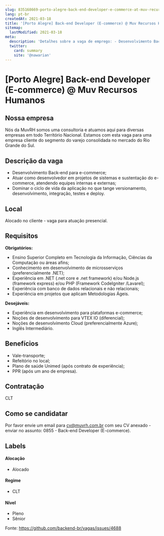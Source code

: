 ```yaml
---
slug: 835168669-porto-alegre-back-end-developer-e-commerce-at-muv-recursos-humanos
lang: pt-br
createdAt: 2021-03-18
title: '[Porto Alegre] Back-end Developer (E-commerce) @ Muv Recursos Humanos - Vaga de Emprego'
sitemap:
  lastModified: 2021-03-18
meta:
  description: 'Detalhes sobre a vaga de emprego: - Desenvolvimento Back-end para e-commerce; - Atuar como desenvolvedor em projetos de sistemas e sustentação do e-commerce, atendendo equipes internas e externas; - Dominar o ciclo de vida da aplicação no que tange versionamento, desenvolvimento, integração, testes e deploy.'
  twitter:
    card: summary
    site: '@nawarian'
---
```


# [Porto Alegre] Back-end Developer (E-commerce) @ Muv Recursos Humanos

<!--
==================================================
Caso a vaga for remoto durante a pandemia informar no texto "Remoto durante o covid"
==================================================
-->
<!-- 
==================================================
POR FAVOR, SÓ POSTE SE A VAGA FOR PARA BACK-END!

Não faça distinção de gênero no título da vaga.

Use: "Back-End Developer" ao invés de 
"Desenvolvedor Back-End" \o/

Exemplo: `[São Paulo] Back-End Developer @ NOME DA EMPRESA`
==================================================
-->
<!--
==================================================
Caso a vaga for remoto durante a pandemia deixar a linha abaixo
==================================================
-->
>

## Nossa empresa

 Nós da MuvRH somos uma consultoria e atuamos aqui para diversas empresas em todo Território Nacional. Estamos com esta vaga para uma empresa cliente do segmento do varejo consolidada no mercado do Rio Grande do Sul.

## Descrição da vaga

- Desenvolvimento Back-end para e-commerce;
- Atuar como desenvolvedor em projetos de sistemas e sustentação do e-commerce, atendendo equipes internas e externas;
- Dominar o ciclo de vida da aplicação no que tange versionamento, desenvolvimento, integração, testes e deploy.


## Local

Alocado no cliente - vaga para atuação presencial.

## Requisitos

**Obrigatórios:**
- Ensino Superior Completo em Tecnologia da Informação, Ciências da Computação ou áreas afins;
- Conhecimento em desenvolvimento de microsserviços (preferencialmente .NET);
- Experiência em .NET (.net core e .net framework) e/ou Node.js (framework express) e/ou PHP (Framework CodeIgniter /Lavarel);
- Experiência com banco de dados relacionais e não relacionais;
- Experiência em projetos que aplicam Metodologias Ágeis.

**Desejáveis:**
- Experiência em desenvolvimento para plataformas e-commerce;
- Noções de desenvolvimento para VTEX IO (diferencial);
- Noções de desenvolvimento Cloud (preferencialmente Azure);
- Inglês Intermediário.

## Benefícios

- Vale-transporte;
- Refeitório no local;
- Plano de saúde Unimed (após contrato de experiência);
- PPR (após um ano de empresa).

## Contratação

CLT

## Como se candidatar

Por favor envie um email para cv@muvrh.com.br com seu CV anexado - enviar no assunto: 0855 - Back-end Developer (E-commerce).

## Labels
<!-- retire os labels que não fazem sentido à vaga -->

#### Alocação
- Alocado

#### Regime
- CLT

#### Nível
- Pleno
- Sênior

Fonte: https://github.com/backend-br/vagas/issues/4688